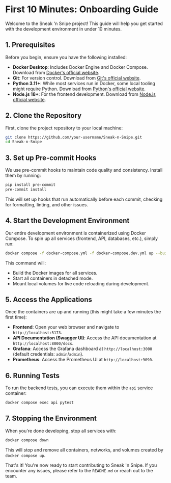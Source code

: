 # First 10 Minutes: Onboarding Guide

Welcome to the Sneak 'n Snipe project! This guide will help you get started with the development environment in under 10 minutes.

## 1. Prerequisites

Before you begin, ensure you have the following installed:

-   **Docker Desktop**: Includes Docker Engine and Docker Compose. Download from [Docker's official website](https://www.docker.com/products/docker-desktop).
-   **Git**: For version control. Download from [Git's official website](https://git-scm.com/downloads).
-   **Python 3.11+**: While most services run in Docker, some local tooling might require Python. Download from [Python's official website](https://www.python.org/downloads/).
-   **Node.js 18+**: For the frontend development. Download from [Node.js official website](https://nodejs.org/en/download/).

## 2. Clone the Repository

First, clone the project repository to your local machine:

```bash
git clone https://github.com/your-username/Sneak-n-Snipe.git
cd Sneak-n-Snipe
```

## 3. Set up Pre-commit Hooks

We use pre-commit hooks to maintain code quality and consistency. Install them by running:

```bash
pip install pre-commit
pre-commit install
```

This will set up hooks that run automatically before each commit, checking for formatting, linting, and other issues.

## 4. Start the Development Environment

Our entire development environment is containerized using Docker Compose. To spin up all services (frontend, API, databases, etc.), simply run:

```bash
docker compose -f docker-compose.yml -f docker-compose.dev.yml up --build
```

This command will:

-   Build the Docker images for all services.
-   Start all containers in detached mode.
-   Mount local volumes for live code reloading during development.

## 5. Access the Applications

Once the containers are up and running (this might take a few minutes the first time):

-   **Frontend**: Open your web browser and navigate to `http://localhost:5173`.
-   **API Documentation (Swagger UI)**: Access the API documentation at `http://localhost:8000/docs`.
-   **Grafana**: Access the Grafana dashboard at `http://localhost:3000` (default credentials: `admin`/`admin`).
-   **Prometheus**: Access the Prometheus UI at `http://localhost:9090`.

## 6. Running Tests

To run the backend tests, you can execute them within the `api` service container:

```bash
docker compose exec api pytest
```

## 7. Stopping the Environment

When you're done developing, stop all services with:

```bash
docker compose down
```

This will stop and remove all containers, networks, and volumes created by `docker compose up`.

That's it! You're now ready to start contributing to Sneak 'n Snipe. If you encounter any issues, please refer to the `README.md` or reach out to the team.
